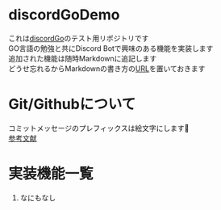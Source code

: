 # discordGoDemo
これは[discordGo](https://github.com/bwmarrin/discordgo)のテスト用リポジトリです  
GO言語の勉強と共にDiscord Botで興味のある機能を実装します  
追加された機能は随時Markdownに追記します  
どうせ忘れるからMarkdownの書き方の[URL](https://gist.github.com/mignonstyle/083c9e1651d7734f84c99b8cf49d57fa)を置いておきます

# Git/Githubについて
コミットメッセージのプレフィックスは絵文字にします🎉  
[参考文献](https://suwaru.tokyo/%E3%80%90%E5%BF%85%E9%A0%88%E3%80%91git%E3%82%B3%E3%83%9F%E3%83%83%E3%83%88%E3%81%AE%E6%9B%B8%E3%81%8D%E6%96%B9%E3%83%BB%E4%BD%9C%E6%B3%95%E3%80%90prefix-emoji%E3%80%91/)

# 実装機能一覧
1. なにもなし